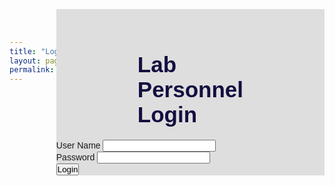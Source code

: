 ```yaml
---
title: "Login"
layout: page
permalink: /login/
---
```


<html>
<head>
<title>Only lab personnel</title>
<!-- Include CSS File Here -->
<link rel="stylesheet" href="css/style.css"/>
<!-- Include JS File Here -->
<script src="login.js"></script>
</head>
  
<body>
<div class="container">
<div class="main">
<h1 class="label">Lab Personnel Login</h1>
  
<form id="form_id" method="post" name="myform">
  <label>User Name</label>
<input type="text" name="username" id="username"/><br>
<label>Password</label>
<input type="password" name="password" id="password"/><br>
<input type="button" value="Login" id="submit" onclick="validate()"/>
</form>


</div>
</div>

<script>
function validate(){
var username = document.getElementById("username").value;
var password = document.getElementById("password").value;
if ( username == "adminchoi" && password == "choi@1067"){

window.location = "{{ site.url }}{{ site.baseurl }}/labdata.html";  
  }
 else{
  alert ("Login Unsuccessfull!");
  }
  }
</script>

  
<style>
*{
  padding: 0;
  margin: 0;
}
body{
  background-size: cover;
  align-items: center;
  justify-content: center;
  display: flex;
  font-family: sans-serif;
}
.container{
  position: relative;
  margin-top: 100px;
  width: 450 px;
  height: auto;
  background: #dedede;
  border-radius:5;
}
.label{
  padding: 20px 130px;
  font-size: 35px;
  font-weight: bold;
  color: #130f40;
}
.login_form{
  padding: 20px 40px;
}
.login_form.font{
  font-size: 18px;
  color: #130f40;
  margin: 5px 0;
}
.login_form input{
  height: 40 px;
  width: 350px;
  padding: 0 5px;
  font-size: 18px;
  outline: none;
  border: 1 px solid silver;
}
.login_form.font2{
  margin-top: 30px;
}  
.login_form button{
  margin: 45px 0 30px 0;
  height: 45px;
  width: 365px;
  font-size: 20px;
  color: white;
  outline: none;
  cursor: pointer;
  font-weight: bold;
  background: #1A237E;
  border-radius: 3px;
  border: 1px solid #3949AB;
  transition: .5s;
}
.login_form button:hover{
  background: #151c6a
}
  
</style>
  
  
  
  
  
  
  
</body>
</html>
